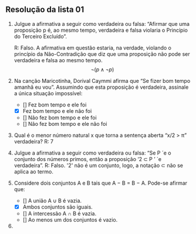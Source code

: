 ## Resolução da lista 01

1) Julgue a afirmativa a seguir como verdadeira ou falsa: “Afirmar que uma proposição p é, ao mesmo tempo, verdadeira e falsa violaria o Princípio do Terceiro Excluído”.
	
	R: Falso. A afirmativa em questão estaria, na verdade, violando o princípio da Não-Contradição que diz que uma proposição não pode ser verdadeira e falsa ao mesmo tempo. 
	$$
	¬(p∧¬p)
	$$
2) Na canção Maricotinha, Dorival Caymmi afirma que “Se fizer bom tempo amanhã eu vou”. Assumindo que esta proposição é verdadeira, assinale a única situação impossível: 
   - [] Fez bom tempo e ele foi 
   - [x] Fez bom tempo e ele não foi 
   - [] Não fez bom tempo e ele foi 
   - [] Não fez bom tempo e ele não foi

3) Qual é o menor número natural x que torna a sentença aberta “x/2 > π” verdadeira? 
   R: 7

4) Julgue a afirmativa a seguir como verdadeira ou falsa: “Se P ´e o conjunto dos números primos, então a proposição ‘2 ⊂ P ’ ´e verdadeira”.
   R: Falso. '2' não é um conjunto, logo, a notação ⊂ não se aplica ao termo. 
5) Considere dois conjuntos A e B tais que A − B = B − A. Pode-se afirmar que: 
	- [] A união A ∪ B é vazia.
    - [X] Ambos conjuntos são iguais. 
    - [] A intercessão A ∩ B é vazia. 
    - [] Ao menos um dos conjuntos é vazio.

6) 
